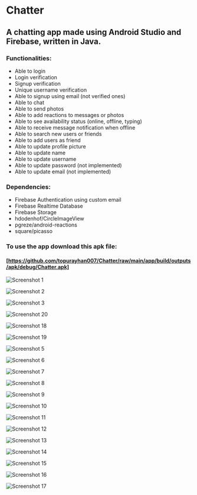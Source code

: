 # Chatter

## A chatting app made using Android Studio and Firebase, written in Java.

### Functionalities:
   - Able to login
   - Login verification
   - Signup verification
   - Unique username verification 
   - Able to signup using email (not verified ones)
   - Able to chat
   - Able to send photos
   - Able to add reactions to messages or photos
   - Able to see availability status (online, offline, typing)
   - Able to receive message notification when offline
   - Able to search new users or friends
   - Able to add users as friend
   - Able to update profile picture
   - Able to update name
   - Able to update username
   - Able to update password (not implemented)
   - Able to update email (not implemented)

### Dependencies:
   - Firebase Authentication using custom email
   - Firebase Realtime Database
   - Firebase Storage
   - hdodenhof/CircleImageView
   - pgreze/android-reactions
   - square/picasso

### To use the app download this apk file:

 #### [https://github.com/topurayhan007/Chatter/raw/main/app/build/outputs/apk/debug/Chatter.apk]
 

![Screenshot 1](asset/1.jpg)

![Screenshot 2](asset/2.jpg)

![Screenshot 3](asset/3.jpg)

![Screenshot 20](asset/20.jpg)

![Screenshot 18](asset/18.jpg)

![Screenshot 19](asset/19.jpg)

![Screenshot 5](asset/5.jpg)

![Screenshot 6](asset/6.jpg)

![Screenshot 7](asset/7.jpg)

![Screenshot 8](asset/8.jpg)

![Screenshot 9](asset/9.jpg)

![Screenshot 10](asset/10.jpg)

![Screenshot 11](asset/11.jpg)

![Screenshot 12](asset/12.jpg)

![Screenshot 13](asset/13.jpg)

![Screenshot 14](asset/14.jpg)

![Screenshot 15](asset/15.jpg)

![Screenshot 16](asset/16.jpg)

![Screenshot 17](asset/17.jpg)



